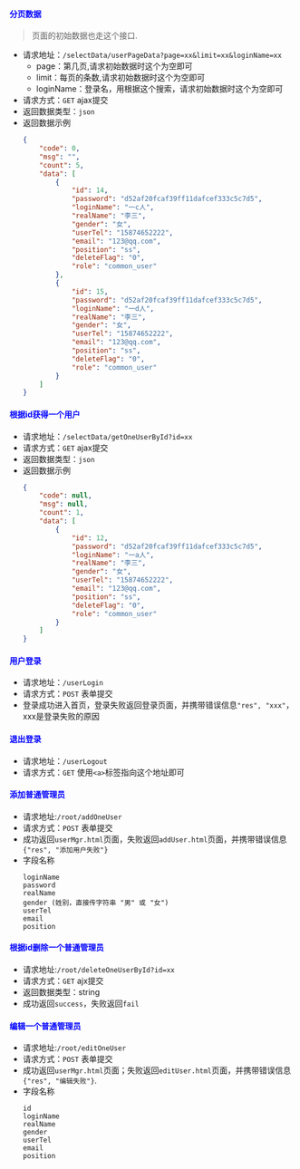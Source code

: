 #### <font color="blue">分页数据</font>
> 页面的初始数据也走这个接口.
- 请求地址：`/selectData/userPageData?page=xx&limit=xx&loginName=xx`
  + page：第几页,请求初始数据时这个为空即可
  + limit：每页的条数,请求初始数据时这个为空即可
  + loginName：登录名，用根据这个搜索，请求初始数据时这个为空即可
- 请求方式：`GET` ajax提交
- 返回数据类型：`json`
- 返回数据示例
    ```json
    {
        "code": 0,
        "msg": "",
        "count": 5,
        "data": [
            {
                "id": 14,
                "password": "d52af20fcaf39ff11dafcef333c5c7d5",
                "loginName": "一c人",
                "realName": "李三",
                "gender": "女",
                "userTel": "15874652222",
                "email": "123@qq.com",
                "position": "ss",
                "deleteFlag": "0",
                "role": "common_user"
            },
            {
                "id": 15,
                "password": "d52af20fcaf39ff11dafcef333c5c7d5",
                "loginName": "一d人",
                "realName": "李三",
                "gender": "女",
                "userTel": "15874652222",
                "email": "123@qq.com",
                "position": "ss",
                "deleteFlag": "0",
                "role": "common_user"
            }
        ]
    }
    ```

#### <font color="blue">根据id获得一个用户</font>
- 请求地址：`/selectData/getOneUserById?id=xx`
- 请求方式：`GET` ajax提交
- 返回数据类型：`json`
- 返回数据示例
    ```json
    {
        "code": null,
        "msg": null,
        "count": 1,
        "data": [
            {
                "id": 12,
                "password": "d52af20fcaf39ff11dafcef333c5c7d5",
                "loginName": "一a人",
                "realName": "李三",
                "gender": "女",
                "userTel": "15874652222",
                "email": "123@qq.com",
                "position": "ss",
                "deleteFlag": "0",
                "role": "common_user"
            }
        ]
    }
    ```

#### <font color="blue">用户登录</font>
- 请求地址：`/userLogin`
- 请求方式：`POST` 表单提交
- 登录成功进入首页，登录失败返回登录页面，并携带错误信息`"res", "xxx"`，xxx是登录失败的原因

#### <font color="blue">退出登录</font>
- 请求地址：`/userLogout`
- 请求方式：`GET` 使用`<a>`标签指向这个地址即可

#### <font color="blue">添加普通管理员</font>
- 请求地址:`/root/addOneUser`
- 请求方式：`POST` 表单提交
- 成功返回`userMgr.html`页面，失败返回`addUser.html`页面，并携带错误信息`{"res", "添加用户失败"}`
- 字段名称
    ```
    loginName
    password
    realName
    gender (姓别，直接传字符串 "男" 或 "女")
    userTel
    email
    position
    ```
  
#### <font color="blue">根据id删除一个普通管理员</font>
- 请求地址:`/root/deleteOneUserById?id=xx`
- 请求方式：`GET`  ajx提交
- 返回数据类型：string
- 成功返回`success`，失败返回`fail`

#### <font color="blue">编辑一个普通管理员</font>
- 请求地址:`/root/editOneUser`
- 请求方式：`POST`  表单提交
- 成功返回`userMgr.html`页面；失败返回`editUser.html`页面，并携带错误信息`{"res", "编辑失败"}`.
- 字段名称
    ```
    id
    loginName
    realName
    gender
    userTel
    email
    position
    ```